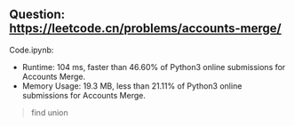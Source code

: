 ## Question: https://leetcode.cn/problems/accounts-merge/

Code.ipynb:
* Runtime: 104 ms, faster than 46.60% of Python3 online submissions for Accounts Merge.
* Memory Usage: 19.3 MB, less than 21.11% of Python3 online submissions for Accounts Merge.
> find union